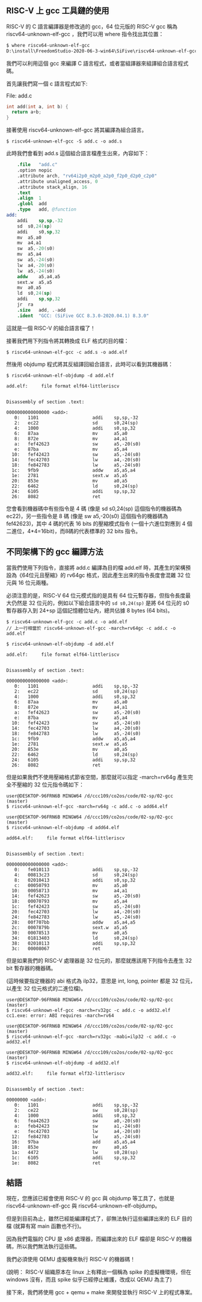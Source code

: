 ## RISC-V 上 gcc 工具鏈的使用

RISC-V 的 C 語言編譯器是修改過的 gcc，64 位元版的 RISC-V gcc 稱為 riscv64-unknown-elf-gcc ，我們可以用 where 指令找出其位置：

```sh
$ where riscv64-unknown-elf-gcc
D:\install\FreedomStudio-2020-06-3-win64\SiFive\riscv64-unknown-elf-gcc-8.3.0-2020.04.1\bin\riscv64-unknown-elf-gcc.exe
```

我們可以利用這個 gcc 來編譯 C 語言程式，或者當組譯器來組譯組合語言程式碼。

首先讓我們寫一個 c 語言程式如下:

File: add.c

```cpp
int add(int a, int b) {
  return a+b;
}
```

接著使用 riscv64-unknown-elf-gcc 將其編譯為組合語言。

```
$ riscv64-unknown-elf-gcc -S add.c -o add.s
```

此時我們會看到 add.s 這個組合語言檔產生出來，內容如下：

```s
	.file	"add.c"
	.option nopic
	.attribute arch, "rv64i2p0_m2p0_a2p0_f2p0_d2p0_c2p0"
	.attribute unaligned_access, 0
	.attribute stack_align, 16
	.text
	.align	1
	.globl	add
	.type	add, @function
add:
	addi	sp,sp,-32
	sd	s0,24(sp)
	addi	s0,sp,32
	mv	a5,a0
	mv	a4,a1
	sw	a5,-20(s0)
	mv	a5,a4
	sw	a5,-24(s0)
	lw	a4,-20(s0)
	lw	a5,-24(s0)
	addw	a5,a4,a5
	sext.w	a5,a5
	mv	a0,a5
	ld	s0,24(sp)
	addi	sp,sp,32
	jr	ra
	.size	add, .-add
	.ident	"GCC: (SiFive GCC 8.3.0-2020.04.1) 8.3.0"
```

這就是一個 RISC-V 的組合語言檔了！

接著我們用下列指令將其轉換成 ELF 格式的目的檔：

```
$ riscv64-unknown-elf-gcc -c add.s -o add.elf
```

然後用 objdump 程式將其反組譯回組合語言，此時可以看到其機器碼：

```
$ riscv64-unknown-elf-objdump -d add.elf

add.elf:     file format elf64-littleriscv


Disassembly of section .text:

0000000000000000 <add>:
   0:   1101                    addi    sp,sp,-32
   2:   ec22                    sd      s0,24(sp)
   4:   1000                    addi    s0,sp,32
   6:   87aa                    mv      a5,a0
   8:   872e                    mv      a4,a1
   a:   fef42623                sw      a5,-20(s0)
   e:   87ba                    mv      a5,a4
  10:   fef42423                sw      a5,-24(s0)
  14:   fec42703                lw      a4,-20(s0)
  18:   fe842783                lw      a5,-24(s0)
  1c:   9fb9                    addw    a5,a5,a4
  1e:   2781                    sext.w  a5,a5
  20:   853e                    mv      a0,a5
  22:   6462                    ld      s0,24(sp)
  24:   6105                    addi    sp,sp,32
  26:   8082                    ret
```

您會看到機器碼中有些指令是 4 碼 (像是 sd s0,24(sp) 這個指令的機器碼為 ec22)，另一些指令是 8 碼 (像是 sw a5,-20(s0) 這個指令的機器碼為 fef42623)，其中 4 碼的代表 16 bits 的壓縮模式指令 (一個十六進位對應到 4 個二進位，4*4=16bit)，而8碼的代表標準的 32 bits 指令。

## 不同架構下的 gcc 編譯方法

當我們使用下列指令，直接將 add.c 編譯為目的檔 add.elf 時，其產生的架構預設為《64位元且壓縮》的 rv64gc 格式，因此產生出來的指令長度會混雜 32 位元與 16 位元兩種。

必須注意的是，RISC-V 64 位元模式指的是具有 64 位元暫存器，但指令長度最大仍然是 32 位元的，例如以下組合語言中的 `sd s0,24(sp)` 是將 64 位元的 s0 暫存器存入到 24+sp 這個記憶體位址內，總共佔據 8 bytes (64 bits)。

```
$ riscv64-unknown-elf-gcc -c add.c -o add.elf
// 上一行相當於 riscv64-unknown-elf-gcc -march=rv64gc -c add.c -o add.elf

$ riscv64-unknown-elf-objdump -d add.elf

add.elf:     file format elf64-littleriscv


Disassembly of section .text:

0000000000000000 <add>:
   0:   1101                    addi    sp,sp,-32
   2:   ec22                    sd      s0,24(sp)
   4:   1000                    addi    s0,sp,32
   6:   87aa                    mv      a5,a0
   8:   872e                    mv      a4,a1
   a:   fef42623                sw      a5,-20(s0)
   e:   87ba                    mv      a5,a4
  10:   fef42423                sw      a5,-24(s0)
  14:   fec42703                lw      a4,-20(s0)
  18:   fe842783                lw      a5,-24(s0)
  1c:   9fb9                    addw    a5,a5,a4
  1e:   2781                    sext.w  a5,a5
  20:   853e                    mv      a0,a5
  22:   6462                    ld      s0,24(sp)
  24:   6105                    addi    sp,sp,32
  26:   8082                    ret
```

但是如果我們不使用壓縮格式節省空間，那麼就可以指定 -march=rv64g 產生完全不壓縮的 32 位元指令碼如下：

```
user@DESKTOP-96FRN6B MINGW64 /d/ccc109/co2os/code/02-sp/02-gcc (master)
$ riscv64-unknown-elf-gcc -march=rv64g -c add.c -o add64.elf

user@DESKTOP-96FRN6B MINGW64 /d/ccc109/co2os/code/02-sp/02-gcc (master)
$ riscv64-unknown-elf-objdump -d add64.elf

add64.elf:     file format elf64-littleriscv


Disassembly of section .text:

0000000000000000 <add>:
   0:   fe010113                addi    sp,sp,-32
   4:   00813c23                sd      s0,24(sp)
   8:   02010413                addi    s0,sp,32
   c:   00050793                mv      a5,a0
  10:   00058713                mv      a4,a1
  14:   fef42623                sw      a5,-20(s0)
  18:   00070793                mv      a5,a4
  1c:   fef42423                sw      a5,-24(s0)
  20:   fec42703                lw      a4,-20(s0)
  24:   fe842783                lw      a5,-24(s0)
  28:   00f707bb                addw    a5,a4,a5
  2c:   0007879b                sext.w  a5,a5
  30:   00078513                mv      a0,a5
  34:   01813403                ld      s0,24(sp)
  38:   02010113                addi    sp,sp,32
  3c:   00008067                ret
```

但是如果我們的 RISC-V 處理器是 32 位元的，那麼就應該用下列指令去產生 32 bit 暫存器的機器碼。

(這時候要指定機器的 abi 格式為 ilp32，意思是 int, long, pointer 都是 32 位元，以產生 32 位元格式的二進位檔)。

```
user@DESKTOP-96FRN6B MINGW64 /d/ccc109/co2os/code/02-sp/02-gcc (master)
$ riscv64-unknown-elf-gcc -march=rv32gc -c add.c -o add32.elf
cc1.exe: error: ABI requires -march=rv64

user@DESKTOP-96FRN6B MINGW64 /d/ccc109/co2os/code/02-sp/02-gcc (master)
$ riscv64-unknown-elf-gcc -march=rv32gc -mabi=ilp32 -c add.c -o add32.elf

user@DESKTOP-96FRN6B MINGW64 /d/ccc109/co2os/code/02-sp/02-gcc (master)
$ riscv64-unknown-elf-objdump -d add32.elf

add32.elf:     file format elf32-littleriscv


Disassembly of section .text:

00000000 <add>:
   0:   1101                    addi    sp,sp,-32
   2:   ce22                    sw      s0,28(sp)
   4:   1000                    addi    s0,sp,32
   6:   fea42623                sw      a0,-20(s0)
   a:   feb42423                sw      a1,-24(s0)
   e:   fec42703                lw      a4,-20(s0)
  12:   fe842783                lw      a5,-24(s0)
  16:   97ba                    add     a5,a5,a4
  18:   853e                    mv      a0,a5
  1a:   4472                    lw      s0,28(sp)
  1c:   6105                    addi    sp,sp,32
  1e:   8082                    ret
```

## 結語

現在，您應該已經會使用 RISC-V 的 gcc 與 objdump 等工具了，也就是 riscv64-unknown-elf-gcc 與 riscv64-unknown-elf-objdump。

但是到目前為止，雖然已經能編譯程式了，卻無法執行這些編譯出來的 ELF 目的檔 (就算有寫 main 函數也不行)。

因為我們電腦的 CPU 是 x86 處理器，而編譯出來的 ELF 檔卻是 RISC-V 的機器碼，所以我們無法執行這些碼。

我們必須使用 QEMU 虛擬機來執行 RISC-V 的機器碼！

(說明： RISC-V 組織原本在 linux 上有釋出一個稱為 spike 的虛擬機環境，但在 windows 沒有，而且 spike 似乎已經停止維護，改成以 QEMU 為主了)

接下來，我們將使用 gcc + qemu + make 來開發並執行 RISC-V 上的程式專案。
